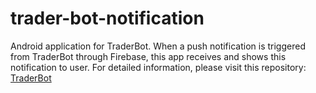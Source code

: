 # trader-bot-notification
Android application for TraderBot. When a push notification is triggered from TraderBot through Firebase, this app receives and shows this notification to user.
For detailed information, please visit this repository: [TraderBot]( https://github.com/furkankirmizioglu/trader-bot)
